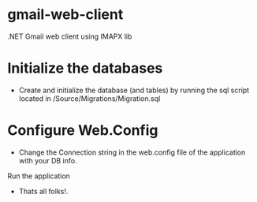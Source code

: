 # gmail-web-client
.NET Gmail web client using IMAPX lib

# Initialize the databases

- Create and initialize the database (and tables)  by running the sql script located in /Source/Migrations/Migration.sql


# Configure Web.Config

- Change the Connection string in the web.config file of the application with your DB info.


Run the application
- Thats all folks!.
